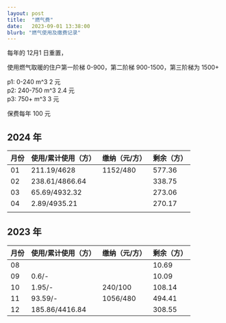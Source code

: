 ```yaml
---
layout: post
title:  "燃气费"
date:   2023-09-01 13:38:00
blurb: "燃气使用及缴费记录"
---
```


每年的 12月1 日重置，

使用燃气取暖的住户第一阶梯 0-900，第二阶梯 900-1500，第三阶梯为 1500+

p1: 0-240 m^3 2 元<br>
p2: 240-750 m^3 2.4 元<br>
p3: 750+ m^3 3 元<br>

保费每年 100 元

## 2024 年

| 月份  | 使用/累计使用（方） | 缴纳（元/方） | 剩余（方）|
|---|---|---|---|
| 01 | 211.19/4628 | 1152/480 | 577.36 |
| 02 | 238.61/4866.64 |  | 338.75 |
| 03 | 65.69/4932.32 |  | 273.06 |
| 04 | 2.89/4935.21 |  | 270.17 |
|  |  |  |  |

## 2023 年

| 月份  | 使用/累计使用（方） | 缴纳（元/方） | 剩余（方）|
|---|---|---|---|
| 08 |  |  | 10.69 |
| 09 | 0.6/- |  | 10.09 |
| 10 | 1.95/- | 240/100 | 108.14 |
| 11 | 93.59/- | 1056/480 | 494.41 |
| 12 | 185.86/4416.84 | | 308.55 |
